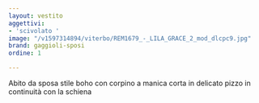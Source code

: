 ```yaml
---
layout: vestito
aggettivi:
- 'scivolato '
image: "/v1597314894/viterbo/REM1679_-_LILA_GRACE_2_mod_dlcpc9.jpg"
brand: gaggioli-sposi
ordine: 1

---
```

Abito da sposa stile boho con corpino a manica corta in delicato pizzo in continuità con la schiena